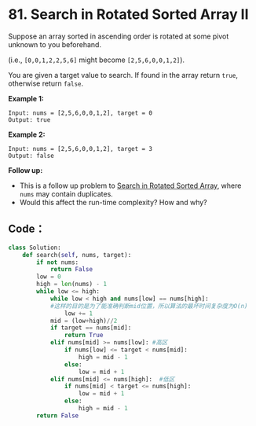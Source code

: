 # 81. Search in Rotated Sorted Array II

Suppose an array sorted in ascending order is rotated at some pivot unknown to you beforehand.

\(i.e., `[0,0,1,2,2,5,6]` might become `[2,5,6,0,0,1,2]`\).

You are given a target value to search. If found in the array return `true`, otherwise return `false`.

**Example 1:**

```text
Input: nums = [2,5,6,0,0,1,2], target = 0
Output: true
```

**Example 2:**

```text
Input: nums = [2,5,6,0,0,1,2], target = 3
Output: false
```

**Follow up:**

* This is a follow up problem to [Search in Rotated Sorted Array](https://leetcode.com/problems/search-in-rotated-sorted-array/description/), where `nums` may contain duplicates.
* Would this affect the run-time complexity? How and why?

## Code：

```python
class Solution:
    def search(self, nums, target):
        if not nums:
            return False
        low = 0
        high = len(nums) - 1
        while low <= high:
            while low < high and nums[low] == nums[high]:
            #这样的目的是为了能准确判断mid位置，所以算法的最坏时间复杂度为O(n)
                low += 1                  
            mid = (low+high)//2
            if target == nums[mid]:
                return True         
            elif nums[mid] >= nums[low]: #高区
                if nums[low] <= target < nums[mid]:  
                    high = mid - 1
                else:
                    low = mid + 1
            elif nums[mid] <= nums[high]:  #低区
                if nums[mid] < target <= nums[high]:
                    low = mid + 1
                else:
                    high = mid - 1
        return False
```

